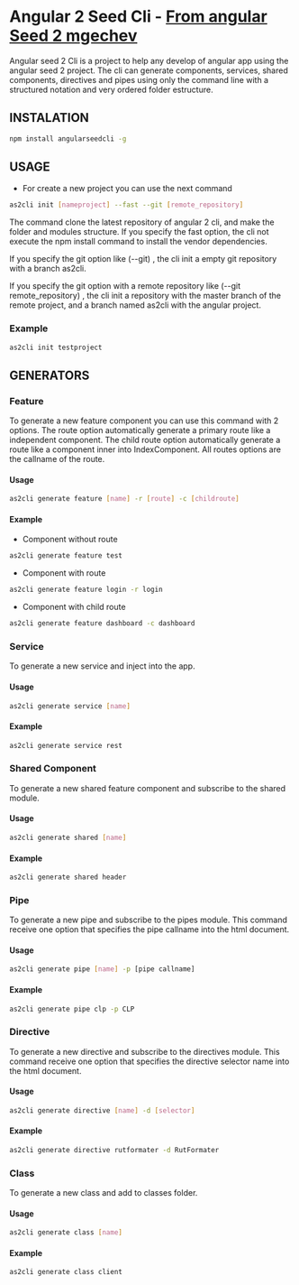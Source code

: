 # Angular 2 Seed Cli - [From angular Seed 2 mgechev](https://github.com/mgechev/angular-seed)

Angular seed 2 Cli is a project to help any develop of angular app using the angular seed 2 project. The cli can generate components, services, shared components, directives and pipes using only the command line with a structured notation and very ordered folder estructure.

## INSTALATION

```bash
npm install angularseedcli -g
```
## USAGE
- For create a new project you can use the next command

```bash
as2cli init [nameproject] --fast --git [remote_repository]
```
The command clone the latest repository of angular 2 cli, and make the folder and modules structure.
If you specify the fast option, the cli not execute the npm install command to install the vendor dependencies.

If you specify the git option like (--git) , the cli init a empty git repository with a branch as2cli.

If you specify the git option with a remote repository like (--git remote_repository) , the cli init a repository with the master branch of the remote project, and a branch named as2cli with the angular project.

### Example
```bash
as2cli init testproject
```
## GENERATORS

### Feature
To generate a new feature component you can use this command with 2 options. The route option automatically generate a primary route like a independent component. The child route option automatically generate a route like a component inner into IndexComponent. All routes options are the callname of the route.

#### Usage
```bash
as2cli generate feature [name] -r [route] -c [childroute]
```
#### Example

- Component without route
```bash
as2cli generate feature test
```
- Component with route
```bash
as2cli generate feature login -r login
```
- Component with child route
```bash
as2cli generate feature dashboard -c dashboard
```

### Service
To generate a new service and inject into the app.

#### Usage
```bash
as2cli generate service [name]
```
#### Example
```bash
as2cli generate service rest
```

### Shared Component
To generate a new shared feature component and subscribe to the shared module.

#### Usage
```bash
as2cli generate shared [name]
```
#### Example
```bash
as2cli generate shared header
```

### Pipe
To generate a new pipe and subscribe to the pipes module. This command receive one option that specifies the pipe callname into the html document.

#### Usage
```bash
as2cli generate pipe [name] -p [pipe callname]
```
#### Example
```bash
as2cli generate pipe clp -p CLP
```
### Directive
To generate a new directive and subscribe to the directives module. This command receive one option that specifies the directive selector name into the html document.

#### Usage
```bash
as2cli generate directive [name] -d [selector]
```
#### Example
```bash
as2cli generate directive rutformater -d RutFormater
```
### Class
To generate a new class and add to classes folder. 

#### Usage
```bash
as2cli generate class [name] 
```
#### Example
```bash
as2cli generate class client
